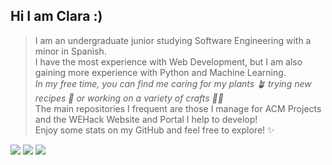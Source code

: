 ## Hi I am Clara :)
> I am an undergraduate junior studying Software Engineering with a minor in Spanish.
\
I have the most experience with Web Development, but I am also gaining more experience with Python and Machine Learning.
\
*In my free time, you can find me caring for my plants 🪴 trying new recipes 🍳 or working on a variety of crafts 🧶🎨*
\
The main repositories I frequent are those I manage for ACM Projects and the WEHack Website and Portal I help to develop!
\
Enjoy some stats on my GitHub and feel free to explore! ✨
>

![](http://github-profile-summary-cards.vercel.app/api/cards/profile-details?username=ClaraConner&theme=zenburn)
![](http://github-profile-summary-cards.vercel.app/api/cards/most-commit-language?username=ClaraConner&theme=zenburn)
![](http://github-profile-summary-cards.vercel.app/api/cards/stats?username=ClaraConner&theme=zenburn)


<!--
**ClaraConner/ClaraConner** is a ✨ _special_ ✨ repository because its `README.md` (this file) appears on your GitHub profile.

Here are some ideas to get you started:

- 🔭 I’m currently working on ...
- 🌱 I’m currently learning ...
- 👯 I’m looking to collaborate on ...
- 🤔 I’m looking for help with ...
- 💬 Ask me about ...
- 📫 How to reach me: ...
- 😄 Pronouns: ...
- ⚡ Fun fact: ...
-->
